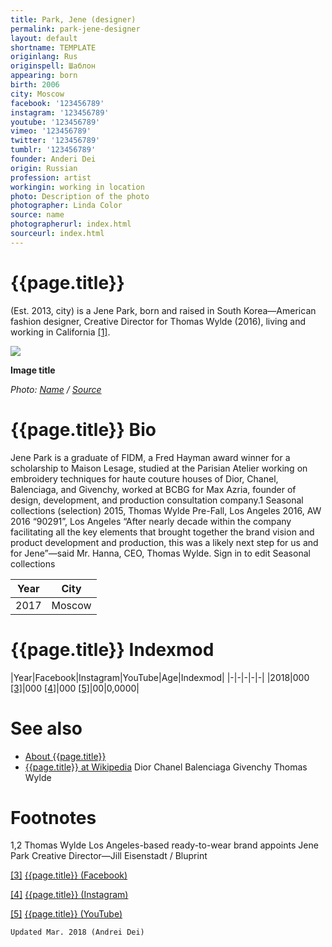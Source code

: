 ```yaml
---
title: Park, Jene (designer)
permalink: park-jene-designer
layout: default
shortname: TEMPLATE
originlang: Rus
originspell: Шаблон
appearing: born
birth: 2006
city: Moscow
facebook: '123456789'
instagram: '123456789'
youtube: '123456789'
vimeo: '123456789'
twitter: '123456789'
tumblr: '123456789'
founder: Anderi Dei
origin: Russian
profession: artist
workingin: working in location
photo: Description of the photo
photographer: Linda Color
source: name
photographerurl: index.html
sourceurl: index.html
---
```


# {{page.title}}

(Est. 2013, city) is a Jene Park, born and raised in South Korea—American fashion designer, Creative Director for Thomas Wylde (2016), living and working in California <span id="a1">[\[1\]](#f1)</span>.

![](/encyclopedia/images/image-name.jpg)

**Image title**

*Photo: [Name](index) / [Source](index)*

# {{page.title}} Bio
Jene Park is a graduate of FIDM, a Fred Hayman award winner for a scholarship to Maison Lesage, studied at the Parisian Atelier working on embroidery techniques for haute couture houses of Dior, Chanel, Balenciaga, and Givenchy, worked at BCBG for Max Azria, founder of design, development, and production consultation company.1
Seasonal collections (selection)
2015, Thomas Wylde Pre-Fall, Los Angeles
2016, AW 2016 “90291”, Los Angeles
“After nearly decade within the company facilitating all the key elements that brought together the brand vision and product development and production, this was a likely next step for us and for Jene”—said Mr. Hanna, CEO, Thomas Wylde. Sign in to edit Seasonal collections


|Year|City|
|-|-|
|2017|Moscow|

# {{page.title}} Indexmod

|Year|Facebook|Instagram|YouTube|Age|Indexmod|
|-|-|-|-|-|
|2018|000 <span id="a3">[\[3\]](#f3)</span>|000 <span id="a4">[\[4\]](#f4)</span>|000 <span id="a5">[\[5\]](#f5)</span>|00|0,0000|


# See also

+ [About {{page.title}}](index)
+ [{{page.title}} at Wikipedia](index)
Dior
Chanel
Balenciaga
Givenchy
Thomas Wylde

# Footnotes

1,2 Thomas Wylde Los Angeles-based ready-to-wear brand appoints Jene Park Creative Director—Jill Eisenstadt / Bluprint

[[3]](#a3) <span id="f3"></span> [{{page.title}} (Facebook)](index)

[[4]](#a4) <span id="f4"></span> [{{page.title}} (Instagram)](index)

[[5]](#a5) <span id="f5"></span> [{{page.title}} (YouTube)](index)

`Updated Mar. 2018 (Andrei Dei)`
